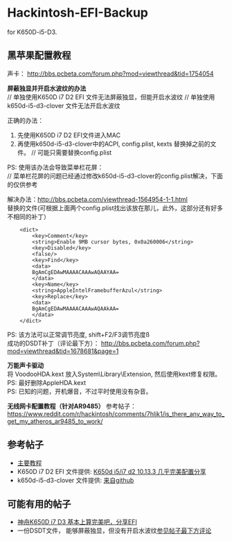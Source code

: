 # Hackintosh-EFI-Backup
for K650D-i5-D3.


## 黑苹果配置教程

声卡：
http://bbs.pcbeta.com/forum.php?mod=viewthread&tid=1754054


**屏蔽独显并开启水波纹的办法**  
// 单独使用K650D i7 D2 EFI 文件无法屏蔽独显，但能开启水波纹
// 单独使用k650d-i5-d3-clover 文件无法开启水波纹

正确的办法：  
1. 先使用K650D i7 D2 EFI文件进入MAC
2. 再使用k650d-i5-d3-clover中的ACPI, config.plist, kexts 替换掉之前的文件。
// 可能只需要替换config.plist

PS: 使用该办法会导致菜单栏花屏：  
// 菜单栏花屏的问题已经通过修改k650d-i5-d3-clover的config.plist解决，下面的仅供参考  

解决办法：http://bbs.pcbeta.com/viewthread-1564954-1-1.html  
替换的文件(可根据上面两个config.plist找出该放在那儿，此外，这部分还有好多不相同的补丁）  
```
	<dict>
		<key>Comment</key>
		<string>Enable 9MB cursor bytes, 0x0a260006</string>
		<key>Disabled</key>
		<false/>
		<key>Find</key>
		<data>
		BgAmCgEDAwMAAAACAAAwAQAAYAA=
		</data>
		<key>Name</key>
		<string>AppleIntelFramebufferAzul</string>
		<key>Replace</key>
		<data>
		BgAmCgEDAwMAAAACAAAwAQAAkAA=
		</data>
	</dict>
```

PS: 该方法可以正常调节亮度, shift+F2/F3调节亮度ß  
成功的DSDT补丁（评论最下方）：
http://bbs.pcbeta.com/forum.php?mod=viewthread&tid=1678681&page=1


**万能声卡驱动**  
将 VoodooHDA.kext 放入System\Library\Extension, 然后使用kext修复权限。  
PS: 最好删除AppleHDA.kext   
PS: 已知的问题，开机爆音，不过平时使用没有杂音。   

**无线网卡配置教程（针对AR9485）**
参考帖子： https://www.reddit.com/r/hackintosh/comments/7hljk1/is_there_any_way_to_get_my_atheros_ar9485_to_work/

## 参考帖子

* [主要教程](http://bbs.pcbeta.com/viewthread-1659550-1-1.html)
* K650D i7 D2 EFI 文件提供: [K650d i5/i7 d2 10.13.3 几乎完美配置分享](http://bbs.pcbeta.com/forum.php?mod=viewthread&tid=1776532)
* k650d-i5-d3-clover 文件提供: [来自github](https://github.com/daggeryu/k650d-i5-d3-clover)

## 可能有用的帖子

* [神舟K650D i7 D3 基本上算完美吧，分享EFI](可能是shift+F2/F3调节亮度的来源)
* 一份DSDT文件， 能够屏蔽独显，但没有开启水波纹[参见帖子最下方评论](http://bbs.pcbeta.com/forum.php?mod=viewthread&tid=1678681)